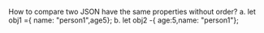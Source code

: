 How to compare two JSON have the same properties without order?
 a. let obj1 ={ name: "person1",age5};
 b. let obj2 -{ age:5,name: "person1"};